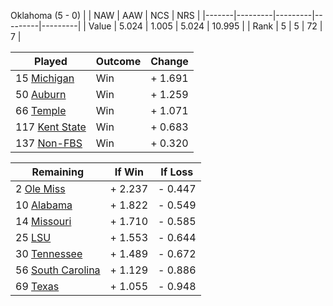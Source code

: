 Oklahoma (5 - 0)
|       |   NAW   |   AAW   |   NCS   |   NRS   |
|-------|---------|---------|---------|---------|
| Value |   5.024 |   1.005 |   5.024 |  10.995 |
| Rank  |       5 |       5 |      72 |       7 |

| Played                    | Outcome    |  Change  |
|---------------------------|------------|----------|
|  15 [Michigan              ](Michigan)| Win        | +  1.691 |
|  50 [Auburn                ](Auburn)| Win        | +  1.259 |
|  66 [Temple                ](Temple)| Win        | +  1.071 |
| 117 [Kent State            ](KentState)| Win        | +  0.683 |
| 137 [Non-FBS               ](NonFBS)| Win        | +  0.320 |

| Remaining                 |  If Win  |  If Loss |
|---------------------------|----------|----------|
|   2 [Ole Miss              ](OleMiss)| +  2.237 | -  0.447 |
|  10 [Alabama               ](Alabama)| +  1.822 | -  0.549 |
|  14 [Missouri              ](Missouri)| +  1.710 | -  0.585 |
|  25 [LSU                   ](LSU)| +  1.553 | -  0.644 |
|  30 [Tennessee             ](Tennessee)| +  1.489 | -  0.672 |
|  56 [South Carolina        ](SouthCarolina)| +  1.129 | -  0.886 |
|  69 [Texas                 ](Texas)| +  1.055 | -  0.948 |

